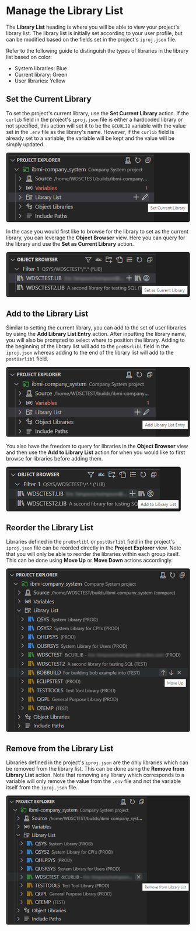 # Manage the Library List

The **Library List** heading is where you will be able to view your project's library list. The library list is initially set according to your user profile, but can be modified based on the fields set in the project's `iproj.json` file.

Refer to the following guide to distinguish the types of libraries in the library list based on color:

- System libraries: Blue
- Current library: Green
- User libraries: Yellow

## Set the Current Library

To set the project's current library, use the **Set Current Library** action. If the `curlib` field in the project's `iproj.json` file is either a hardcoded library or not specified, this action will set it to be the `&CURLIB` variable with the value set in the `.env` file as the library's name. However, if the `curlib` field is already set to a variable, the variable will be kept and the value will be simply updated.

![Set Current Library](../../assets/ProjectExplorer_21.png)

In the case you would first like to browse for the library to set as the current library, you can leverage the **Object Browser** view. Here you can query for the library and use the **Set as Current Library** action.

![Set as Current Library](../../assets/ProjectExplorer_22.png)

## Add to the Library List

Similar to setting the current library, you can add to the set of user libraries by using the **Add Library List Entry** action. After inputting the library name, you will also be prompted to select where to position the library. Adding to the beginning of the library list will add to the `preUsrlibl` field in the `iproj.json` whereas adding to the end of the library list will add to the `postUsrlibl` field.

![Add Library List Entry](../../assets/ProjectExplorer_23.png)

You also have the freedom to query for libraries in the **Object Browser** view and then use the **Add to Library List** action for when you would like to first browse for libraries before adding them.

![Add to Library List](../../assets/ProjectExplorer_24.png)

## Reorder the Library List

Libraries defined in the `preUsrlibl` or `postUsrlibl` field in the project's `iproj.json` file can be reorded directly in the **Project Explorer** view. Note that you will only be able to reorder the libraries within each group itself. This can be done using **Move Up** or **Move Down** actions accordingly.

![Move Up and Move Down](../../assets/ProjectExplorer_25.png)

## Remove from the Library List

Libraries defined in the project's `iproj.json` are the only libraries which can be removed from the library list. This can be done using the **Remove from Library List** action. Note that removing any library which corresponds to a variable will only remove the value from the `.env` file and not the variable itself from the `iproj.json` file.

![Remove from Library List](../../assets/ProjectExplorer_26.png)